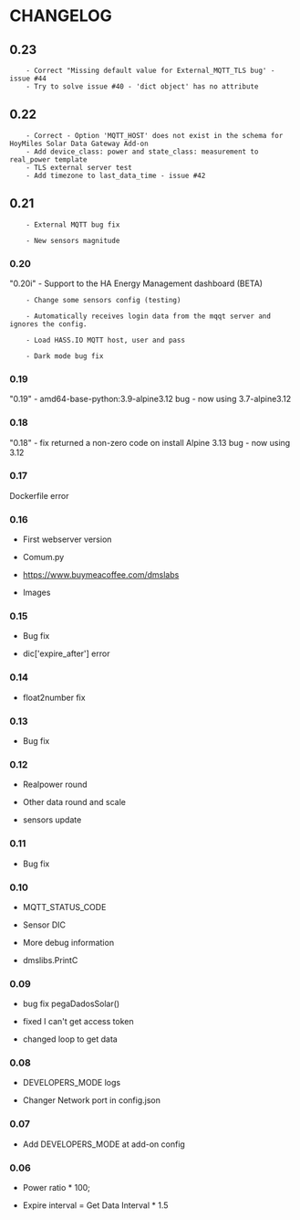 # CHANGELOG

## 0.23

        - Correct "Missing default value for External_MQTT_TLS bug' - issue #44
        - Try to solve issue #40 - 'dict object' has no attribute

## 0.22

        - Correct - Option 'MQTT_HOST' does not exist in the schema for HoyMiles Solar Data Gateway Add-on
        - Add device_class: power and state_class: measurement to real_power template
        - TLS external server test
        - Add timezone to last_data_time - issue #42

## 0.21

        - External MQTT bug fix
  
        - New sensors magnitude

### 0.20

"0.20i" - Support to the HA Energy Management dashboard (BETA)

        - Change some sensors config (testing)
  
        - Automatically receives login data from the mqqt server and ignores the config.
  
        - Load HASS.IO MQTT host, user and pass
  
        - Dark mode bug fix

### 0.19

"0.19" - amd64-base-python:3.9-alpine3.12 bug - now using 3.7-alpine3.12

### 0.18

"0.18" - fix returned a non-zero code on install
       Alpine 3.13 bug - now using 3.12

### 0.17

Dockerfile error

### 0.16

- First webserver version
  
- Comum.py
  
- https://www.buymeacoffee.com/dmslabs
  
- Images

### 0.15

- Bug fix
  
- dic['expire_after'] error

### 0.14
- float2number fix

### 0.13
- Bug fix

### 0.12
- Realpower round
  
- Other data round and scale
  
- sensors update

### 0.11
- Bug fix

### 0.10
- MQTT_STATUS_CODE
  
- Sensor DIC
  
- More debug information
  
- dmslibs.PrintC

### 0.09

- bug fix pegaDadosSolar()
  
- fixed I can't get access token
  
- changed loop to get data

### 0.08 

- DEVELOPERS_MODE logs
  
- Changer Network port in config.json

### 0.07 

- Add DEVELOPERS_MODE at add-on config

### 0.06 

- Power ratio * 100;
  
- Expire interval = Get Data Interval * 1.5
